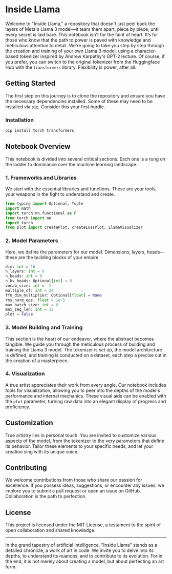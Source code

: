 # Inside Llama

Welcome to "Inside Llama," a repository that doesn't just peel back the layers of Meta's Llama 3 model—it tears them apart, piece by piece, until every secret is laid bare. This notebook isn't for the faint of heart. It’s for those who know that the path to power is paved with knowledge and meticulous attention to detail. We're going to take you step by step through the creation and training of your own Llama 3 model, using a character-based tokenizer inspired by Andrew Karpathy's GPT-2 lecture. Of course, if you prefer, you can switch to the original tokenizer from the Huggingface Hub with the `transformers` library. Flexibility is power, after all.

## Getting Started

The first step on this journey is to clone the repository and ensure you have the necessary dependencies installed. Some of these may need to be installed via `pip`. Consider this your first hurdle.

### Installation

```bash
pip install torch transformers
```

## Notebook Overview

This notebook is divided into several critical sections. Each one is a rung on the ladder to dominance over the machine learning landscape.

### 1. Frameworks and Libraries

We start with the essential libraries and functions. These are your tools, your weapons in the fight to understand and create.

```python
from typing import Optional, Tuple
import math
import torch.nn.functional as F
from torch import nn
import torch
from plot import createPlot, createLossPlot, LlamaVisualizer
```

### 2. Model Parameters

Here, we define the parameters for our model. Dimensions, layers, heads—these are the building blocks of your empire.

```python
dim: int = 16
n_layers: int = 6
n_heads: int = 8
n_kv_heads: Optional[int] = 8
vocab_size: int = -1
multiple_of: int = 24
ffn_dim_multiplier: Optional[float] = None
rms_norm_eps: float = 1e-5
max_batch_size: int = 6
max_seq_len: int = 32
plot = False
```

### 3. Model Building and Training

This section is the heart of our endeavor, where the abstract becomes tangible. We guide you through the meticulous process of building and training the Llama 3 model. The tokenizer is set up, the model architecture is defined, and training is conducted on a dataset, each step a precise cut in the creation of a masterpiece.

### 4. Visualization

A true artist appreciates their work from every angle. Our notebook includes tools for visualization, allowing you to peer into the depths of the model's performance and internal mechanics. These visual aids can be enabled with the `plot` parameter, turning raw data into an elegant display of progress and proficiency.

## Customization

True artistry lies in personal touch. You are invited to customize various aspects of the model, from the tokenizer to the very parameters that define its behavior. Tailor these elements to your specific needs, and let your creation sing with its unique voice.

## Contributing

We welcome contributions from those who share our passion for excellence. If you possess ideas, suggestions, or encounter any issues, we implore you to submit a pull request or open an issue on GitHub. Collaboration is the path to perfection.

## License

This project is licensed under the MIT License, a testament to the spirit of open collaboration and shared knowledge.

---

In the grand tapestry of artificial intelligence, "Inside Llama" stands as a detailed chronicle, a work of art in code. We invite you to delve into its depths, to understand its nuances, and to contribute to its evolution. For in the end, it is not merely about creating a model, but about perfecting an art form.